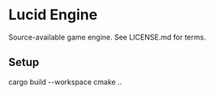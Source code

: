 # Lucid Engine

Source-available game engine. See LICENSE.md for terms.

## Setup
cargo build --workspace
cmake ..
